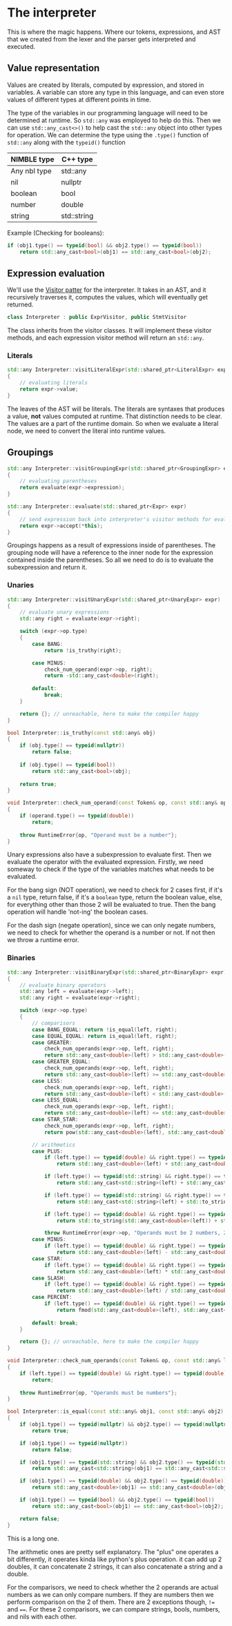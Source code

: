 # The interpreter

This is where the magic happens. Where our tokens, expressions, and AST that we created from the lexer and the parser gets interpreted and executed.

## Value representation

Values are created by literals, computed by expression, and stored in variables. A variable can store any type in this language, and can even store values of different types at different points in time.

The type of the variables in our programming language will need to be determined at runtime. So `std::any` was employed to help do this. Then we can use `std::any_cast<>()` to help cast the `std::any` object into other types for operation. We can determine the type using the `.type()` function of `std::any` along with the `typeid()` function

| NIMBLE type | C++ type |
| --- | --- |
| Any nbl type | std::any |
| nil | nullptr |
| boolean | bool |
| number | double |
| string | std::string |

Example (Checking for booleans):

```cpp
if (obj1.type() == typeid(bool) && obj2.type() == typeid(bool))
    return std::any_cast<bool>(obj1) == std::any_cast<bool>(obj2);
```

## Expression evaluation

We'll use the [Visitor patter](https://en.wikipedia.org/wiki/Visitor_pattern) for the interpreter. It takes in an AST, and it recursively traverses it, computes the values, which will eventually get returned.

```cpp
class Interpreter : public ExprVisitor, public StmtVisitor
```

The class inherits from the visitor classes. It will implement these visitor methods, and each expression visitor method will return an `std::any`.

### Literals

```cpp
std::any Interpreter::visitLiteralExpr(std::shared_ptr<LiteralExpr> expr)
{
    // evaluating literals
    return expr->value;
}
```

The leaves of the AST will be literals. The literals are syntaxes that produces a value, **not** values computed at runtime. That distinction needs to be clear. The values are a part of the runtime domain. So when we evaluate a literal node, we need to convert the literal into runtime values.

## Groupings

```cpp
std::any Interpreter::visitGroupingExpr(std::shared_ptr<GroupingExpr> expr)
{
    // evaluating parentheses
    return evaluate(expr->expression);
}

std::any Interpreter::evaluate(std::shared_ptr<Expr> expr)
{
    // send expression back into interpreter's visitor methods for evaluation
    return expr->accept(*this);
}
```

Groupings happens as a result of expressions inside of parentheses. The grouping node will have a reference to the inner node for the expression contained inside the parentheses. So all we need to do is to evaluate the subexpression and return it.

### Unaries

```cpp
std::any Interpreter::visitUnaryExpr(std::shared_ptr<UnaryExpr> expr)
{
    // evaluate unary expressions
    std::any right = evaluate(expr->right);

    switch (expr->op.type)
    {
        case BANG:
            return !is_truthy(right);

        case MINUS:
            check_num_operand(expr->op, right);
            return -std::any_cast<double>(right);
        
        default:
            break;
    }

    return {}; // unreachable, here to make the compiler happy
}

bool Interpreter::is_truthy(const std::any& obj)
{
    if (obj.type() == typeid(nullptr))
        return false;
    
    if (obj.type() == typeid(bool))
        return std::any_cast<bool>(obj);
    
    return true;
}

void Interpreter::check_num_operand(const Token& op, const std::any& operand)
{
    if (operand.type() == typeid(double))
        return;
    
    throw RuntimeError{op, "Operand must be a number"};
}
```

Unary expressions also have a subexpression to evaluate first. Then we evaluate the operator with the evaluated expression. Firstly, we need someway to check if the type of the variables matches what needs to be evaluated.

For the bang sign (NOT operation), we need to check for 2 cases first, if it's a `nil` type, return false, if it's a `boolean` type, return the boolean value, else, for everything other than those 2 will be evaluated to true. Then the bang operation will handle 'not-ing' the boolean cases.

For the dash sign (negate operation), since we can only negate numbers, we need to check for whether the operand is a number or not. If not then we throw a runtime error.

### Binaries

```cpp
std::any Interpreter::visitBinaryExpr(std::shared_ptr<BinaryExpr> expr)
{
    // evaluate binary operators
    std::any left = evaluate(expr->left);
    std::any right = evaluate(expr->right);

    switch (expr->op.type)
    {
        // comparisors
        case BANG_EQUAL: return !is_equal(left, right);
        case EQUAL_EQUAL: return is_equal(left, right);
        case GREATER:
            check_num_operands(expr->op, left, right);
            return std::any_cast<double>(left) > std::any_cast<double>(right);
        case GREATER_EQUAL:
            check_num_operands(expr->op, left, right);
            return std::any_cast<double>(left) >= std::any_cast<double>(right);
        case LESS:
            check_num_operands(expr->op, left, right);
            return std::any_cast<double>(left) < std::any_cast<double>(right);
        case LESS_EQUAL:
            check_num_operands(expr->op, left, right);
            return std::any_cast<double>(left) <= std::any_cast<double>(right);
        case STAR_STAR:
            check_num_operands(expr->op, left, right);
            return pow(std::any_cast<double>(left), std::any_cast<double>(right));

        // arithmetics
        case PLUS:
            if (left.type() == typeid(double) && right.type() == typeid(double))
                return std::any_cast<double>(left) + std::any_cast<double>(right);

            if (left.type() == typeid(std::string) && right.type() == typeid(std::string))
                return std::any_cast<std::string>(left) + std::any_cast<std::string>(right);

            if (left.type() == typeid(std::string) && right.type() == typeid(double))
                return std::any_cast<std::string>(left) + std::to_string(std::any_cast<double>(right));

            if (left.type() == typeid(double) && right.type() == typeid(std::string))
                return std::to_string(std::any_cast<double>(left)) + std::any_cast<std::string>(right);

            throw RuntimeError{expr->op, "Operands must be 2 numbers, 2 strings, or 1 number and 1 string"};
        case MINUS:
            if (left.type() == typeid(double) && right.type() == typeid(double))
                return std::any_cast<double>(left) - std::any_cast<double>(right);
        case STAR:
            if (left.type() == typeid(double) && right.type() == typeid(double))
                return std::any_cast<double>(left) * std::any_cast<double>(right);
        case SLASH:
            if (left.type() == typeid(double) && right.type() == typeid(double))
                return std::any_cast<double>(left) / std::any_cast<double>(right);
        case PERCENT:
            if (left.type() == typeid(double) && right.type() == typeid(double))
                return fmod(std::any_cast<double>(left), std::any_cast<double>(right));
    
        default: break;
    }

    return {}; // unreachable, here to make the compiler happy
}

void Interpreter::check_num_operands(const Token& op, const std::any& left, const std::any& right)
{
    if (left.type() == typeid(double) && right.type() == typeid(double))
        return;
    
    throw RuntimeError{op, "Operands must be numbers"};
}

bool Interpreter::is_equal(const std::any& obj1, const std::any& obj2)
{
    if (obj1.type() == typeid(nullptr) && obj2.type() == typeid(nullptr))
        return true;

    if (obj1.type() == typeid(nullptr))
        return false;

    if (obj1.type() == typeid(std::string) && obj2.type() == typeid(std::string))
        return std::any_cast<std::string>(obj1) == std::any_cast<std::string>(obj2);

    if (obj1.type() == typeid(double) && obj2.type() == typeid(double))
        return std::any_cast<double>(obj1) == std::any_cast<double>(obj2);

    if (obj1.type() == typeid(bool) && obj2.type() == typeid(bool))
        return std::any_cast<bool>(obj1) == std::any_cast<bool>(obj2);

    return false;
}
```

This is a long one.

The arithmetic ones are pretty self explanatory. The "plus" one operates a bit differently, it operates kinda like python's plus operation. it can add up 2 doubles, it can concatenate 2 strings, it can also concatenate a string and a double.

For the comparisors, we need to check whether the 2 operands are actual numbers as we can only compare numbers. If they are numbers then we perform comparison on the 2 of them. There are 2 exceptions though, `!=` and `==`. For these 2 comparisors, we can compare strings, bools, numbers, and nils with each other.
